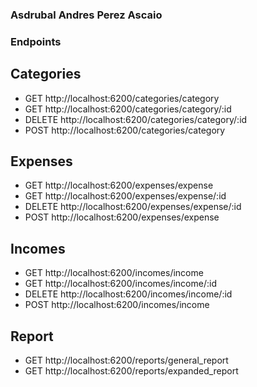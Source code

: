 ### Asdrubal Andres Perez Ascaio

### Endpoints

## Categories
- GET http://localhost:6200/categories/category
- GET http://localhost:6200/categories/category/:id
- DELETE http://localhost:6200/categories/category/:id
- POST http://localhost:6200/categories/category

## Expenses
- GET http://localhost:6200/expenses/expense
- GET http://localhost:6200/expenses/expense/:id
- DELETE http://localhost:6200/expenses/expense/:id
- POST http://localhost:6200/expenses/expense

## Incomes
- GET http://localhost:6200/incomes/income
- GET http://localhost:6200/incomes/income/:id
- DELETE http://localhost:6200/incomes/income/:id
- POST http://localhost:6200/incomes/income

## Report
- GET http://localhost:6200/reports/general_report
- GET http://localhost:6200/reports/expanded_report

